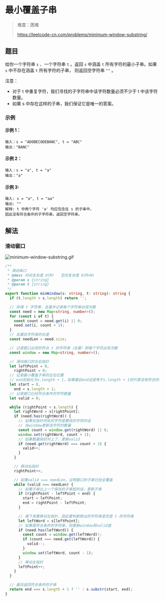# 最小覆盖子串

> 难度：困难
>
> https://leetcode-cn.com/problems/minimum-window-substring/

## 题目

给你一个字符串 `s` 、一个字符串 `t` 。返回 `s` 中涵盖 `t` 所有字符的最小子串。如果 `s` 中不存在涵盖 `t` 所有字符的子串，
则返回空字符串 `""` 。

注意：

- 对于 t 中重复字符，我们寻找的子字符串中该字符数量必须不少于 t 中该字符数量。
- 如果 s 中存在这样的子串，我们保证它是唯一的答案。

### 示例

#### 示例 1：

```
输入：s = "ADOBECODEBANC", t = "ABC"
输出："BANC"
```

#### 示例 2：

```
输入：s = "a", t = "a"
输出："a"
```

#### 示例 3:

```
输入: s = "a", t = "aa"
输出: ""
解释: t 中两个字符 'a' 均应包含在 s 的子串中，
因此没有符合条件的子字符串，返回空字符串。
```

## 解法

### 滑动窗口

![minimum-window-substring.gif](../../assets/images/problemset/minimum-window-substring.gif)

```typescript
/**
 * 滑动串口
 * @desc 时间复杂度 O(M)   空间复杂度 O(M+N)
 * @param s {string}
 * @param t {string}
 */
export function minWindow(s: string, t: string): string {
  if (t.length > s.length) return '';

  // 存储 t 字符串，去重并记录每个字符串出现次数
  const need = new Map<string, number>();
  for (const i of t) {
    const count = need.get(i) || 0;
    need.set(i, count + 1);
  }
  // 去重后字符串的长度
  const needLen = need.size;

  // 记录窗口出现的符合 t 的字符串（去重）即每个字符出现次数
  const window = new Map<string, number>();

  // 滑动串口的左右指针
  let leftPoint = 0,
    rightPoint = 0;
  // 记录最小覆盖子串的左右位置
  // end初始化为s.length + 1，如果最后end还是等于s.length + 1则代表没有符合的子串
  let start = 0,
    end = s.length + 1;
  // 记录窗口已经符合条件的字符数量
  let valid = 0;

  while (rightPoint < s.length) {
    let rightWord = s[rightPoint];
    if (need.has(rightWord)) {
      // 如果右指针所处的字符是要找的字符的话
      // 在window更新该字符的数量
      const count = window.get(rightWord) || 0;
      window.set(rightWord, count + 1);
      // 如果数量刚好对上了，更新valid
      if (need.get(rightWord) === count + 1) {
        valid++;
      }
    }

    // 移动右指针
    rightPoint++;

    // 如果valid === needLen，证明窗口的子串已经全覆盖
    while (valid === needLen) {
      // 如果子串比上一个保存的子串短的话，更新子串
      if (rightPoint - leftPoint < end) {
        start = leftPoint;
        end = rightPoint - leftPoint;
      }

      // 接下来要移动左指针，因此要判断移出的字符串是否是 t 的字符串
      let leftWord = s[leftPoint];
      // 如果是符合条件的字符串，则更新window和valid值
      if (need.has(leftWord)) {
        const count = window.get(leftWord)!;
        if (count === need.get(leftWord)) {
          valid--;
        }
        window.set(leftWord, count - 1);
      }
      // 移动左指针
      leftPoint++;
    }
  }

  // 最后返回符合条件的子串
  return end === s.length + 1 ? '' : s.substr(start, end);
}
```
